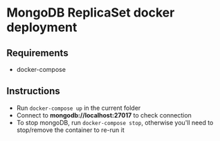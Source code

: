 # MongoDB ReplicaSet docker deployment

## Requirements
  - docker-compose


## Instructions
  - Run `docker-compose up` in the current folder
  - Connect to **mongodb://localhost:27017** to check connection
  - To stop mongoDB, run `docker-compose stop`, otherwise you'll need to stop/remove the container to re-run it  
